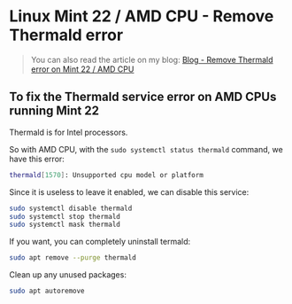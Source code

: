 # Linux Mint 22 / AMD CPU - Remove Thermald error

> You can also read the article on my blog:
[Blog - Remove Thermald error on Mint 22 / AMD CPU](https://www.damian-freelance.com/blog/amd-cpu-fix-thermald-error-on-linux-mint)

## To fix the Thermald service error on AMD CPUs running Mint 22

Thermald is for Intel processors.

So with AMD CPU, with the `sudo systemctl status thermald` command, we have this error:

```bash
thermald[1570]: Unsupported cpu model or platform
```

Since it is useless to leave it enabled, we can disable this service:

```bash
sudo systemctl disable thermald
sudo systemctl stop thermald
sudo systemctl mask thermald
```

If you want, you can completely uninstall termald:

```bash
sudo apt remove --purge thermald
```

Clean up any unused packages:

```bash
sudo apt autoremove
```
